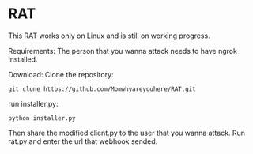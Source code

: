 # RAT

This RAT works only on Linux and is still on working progress.

Requirements:
The person that you wanna attack needs to have ngrok installed.

Download:
Clone the repository:
```
git clone https://github.com/Momwhyareyouhere/RAT.git
```

run installer.py:
```
python installer.py
```

Then share the modified client.py to the user that you wanna attack.
Run rat.py and enter the url that webhook sended.
